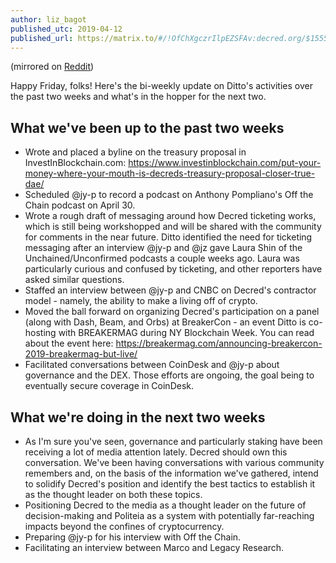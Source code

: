 ```yaml
---
author: liz_bagot
published_utc: 2019-04-12
published_url: https://matrix.to/#/!OfChXgczrIlpEZSFAv:decred.org/$155510211314467ZDXkc:decred.org
---
```


(mirrored on [Reddit](https://www.reddit.com/r/decred/comments/bgqdqv/biweekly_update_on_dittos_activities_april_12_2019/))

Happy Friday, folks! Here's the bi-weekly update on Ditto's activities over the past two weeks and what's in the hopper for the next two.

## What we've been up to the past two weeks

- Wrote and placed a byline on the treasury proposal in InvestInBlockchain.com: https://www.investinblockchain.com/put-your-money-where-your-mouth-is-decreds-treasury-proposal-closer-true-dae/
- Scheduled @jy-p to record a podcast on Anthony Pompliano's Off the Chain podcast on April 30.
- Wrote a rough draft of messaging around how Decred ticketing works, which is still being workshopped and will be shared with the community for comments in the near future. Ditto identified the need for ticketing messaging after an interview @jy-p and @jz gave Laura Shin of the Unchained/Unconfirmed podcasts a couple weeks ago. Laura was particularly curious and confused by ticketing, and other reporters have asked similar questions.
- Staffed an interview between @jy-p and CNBC on Decred's contractor model - namely, the ability to make a living off of crypto.
- Moved the ball forward on organizing Decred's participation on a panel (along with Dash, Beam, and Orbs) at BreakerCon - an event Ditto is co-hosting with BREAKERMAG during NY Blockchain Week. You can read about the event here: https://breakermag.com/announcing-breakercon-2019-breakermag-but-live/
- Facilitated conversations between CoinDesk and @jy-p about governance and the DEX. Those efforts are ongoing, the goal being to eventually secure coverage in CoinDesk.

## What we're doing in the next two weeks

- As I'm sure you've seen, governance and particularly staking have been receiving a lot of media attention lately. Decred should own this conversation. We've been having conversations with various community remembers and, on the basis of the information we've gathered, intend to solidify Decred's position and identify the best tactics to establish it as the thought leader on both these topics.
- Positioning Decred to the media as a thought leader on the future of decision-making and Politeia as a system with potentially far-reaching impacts beyond the confines of cryptocurrency.
- Preparing @jy-p for his interview with Off the Chain.
- Facilitating an interview between Marco and Legacy Research.
